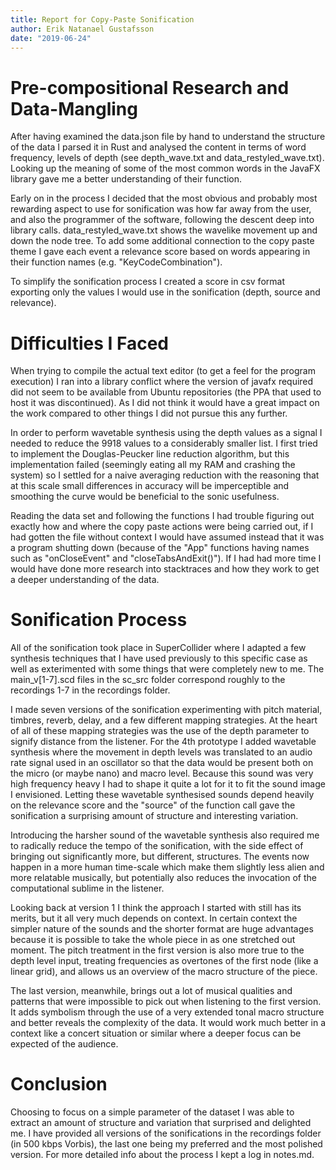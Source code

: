 ```yaml
---
title: Report for Copy-Paste Sonification
author: Erik Natanael Gustafsson
date: "2019-06-24"
---
```


# Pre-compositional Research and Data-Mangling

After having examined the data.json file by hand to understand the structure of the data I parsed it in Rust and analysed the content in terms of word frequency, levels of depth (see depth_wave.txt and data_restyled_wave.txt). Looking up the meaning of some of the most common words in the JavaFX library gave me a better understanding of their function.

Early on in the process I decided that the most obvious and probably most rewarding aspect to use for sonification was how far away from the user, and also the programmer of the software, following the descent deep into library calls. data_restyled_wave.txt shows the wavelike movement up and down the node tree. To add some additional connection to the copy paste theme I gave each event a relevance score based on words appearing in their function names (e.g. "KeyCodeCombination").

To simplify the sonification process I created a score in csv format exporting only the values I would use in the sonification (depth, source and relevance).

# Difficulties I Faced

When trying to compile the actual text editor (to get a feel for the program execution) I ran into a library conflict where the version of javafx required did not seem to be available from Ubuntu repositories (the PPA that used to host it was discontinued). As I did not think it would have a great impact on the work compared to other things I did not pursue this any further.

In order to perform wavetable synthesis using the depth values as a signal I needed to reduce the 9918 values to a considerably smaller list. I first tried to implement the Douglas-Peucker line reduction algorithm, but this implementation failed (seemingly eating all my RAM and crashing the system) so I settled for a naive averaging reduction with the reasoning that at this scale small differences in accuracy will be imperceptible and smoothing the curve would be beneficial to the sonic usefulness.

Reading the data set and following the functions I had trouble figuring out exactly how and where the copy paste actions were being carried out, if I had gotten the file without context I would have assumed instead that it was a program shutting down (because of the "App" functions having names such as "onCloseEvent" and "closeTabsAndExit()"). If I had had more time I would have done more research into stacktraces and how they work to get a deeper understanding of the data.

# Sonification Process

All of the sonification took place in SuperCollider where I adapted a few synthesis techniques that I have used previously to this specific case as well as exterimented with some things that were completely new to me. The main_v\[1-7\].scd files in the sc_src folder correspond roughly to the recordings 1-7 in the recordings folder.

I made seven versions of the sonification experimenting with pitch material, timbres, reverb, delay, and a few different mapping strategies. At the heart of all of these mapping strategies was the use of the depth parameter to signify distance from the listener. For the 4th prototype I added wavetable synthesis where the movement in depth levels was translated to an audio rate signal used in an oscillator so that the data would be present both on the micro (or maybe nano) and macro level. Because this sound was very high frequency heavy I had to shape it quite a lot for it to fit the sound image I envisioned. Letting these wavetable synthesised sounds depend heavily on the relevance score and the "source" of the function call gave the sonification a surprising amount of structure and interesting variation.

Introducing the harsher sound of the wavetable synthesis also required me to radically reduce the tempo of the sonification, with the side effect of bringing out significantly more, but different, structures. The events now happen in a more human time-scale which make them slightly less alien and more relatable musically, but potentially also reduces the invocation of the computational sublime in the listener.

Looking back at version 1 I think the approach I started with still has its merits, but it all very much depends on context. In certain context the simpler nature of the sounds and the shorter format are huge advantages because it is possible to take the whole piece in as one stretched out moment. The pitch treatment in the first version is also more true to the depth level input, treating frequencies as overtones of the first node (like a linear grid), and allows us an overview of the macro structure of the piece.

The last version, meanwhile, brings out a lot of musical qualities and patterns that were impossible to pick out when listening to the first version. It adds symbolism through the use of a very extended tonal macro structure and better reveals the complexity of the data. It would work much better in a context like a concert situation or similar where a deeper focus can be expected of the audience.

# Conclusion

Choosing to focus on a simple parameter of the dataset I was able to extract an amount of structure and variation that surprised and delighted me. I have provided all versions of the sonifications in the recordings folder (in 500 kbps Vorbis), the last one being my preferred and the most polished version. For more detailed info about the process I kept a log in notes.md.
